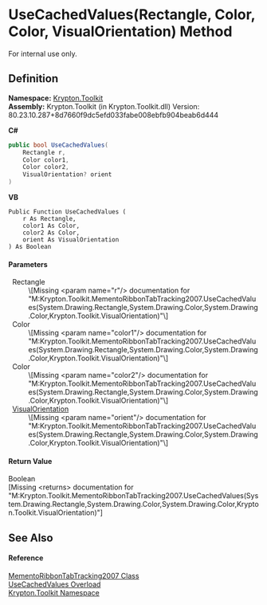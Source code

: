 # UseCachedValues(Rectangle, Color, Color, VisualOrientation) Method


For internal use only.



## Definition
**Namespace:** <a href="79d2eac2-21f4-54ff-7552-b20c33c30600.md">Krypton.Toolkit</a>  
**Assembly:** Krypton.Toolkit (in Krypton.Toolkit.dll) Version: 80.23.10.287+8d7660f9dc5efd033fabe008ebfb904beab6d444

**C#**
``` C#
public bool UseCachedValues(
	Rectangle r,
	Color color1,
	Color color2,
	VisualOrientation? orient
)
```
**VB**
``` VB
Public Function UseCachedValues ( 
	r As Rectangle,
	color1 As Color,
	color2 As Color,
	orient As VisualOrientation
) As Boolean
```



#### Parameters
<dl><dt>  Rectangle</dt><dd>\[Missing &lt;param name="r"/&gt; documentation for "M:Krypton.Toolkit.MementoRibbonTabTracking2007.UseCachedValues(System.Drawing.Rectangle,System.Drawing.Color,System.Drawing.Color,Krypton.Toolkit.VisualOrientation)"\]</dd><dt>  Color</dt><dd>\[Missing &lt;param name="color1"/&gt; documentation for "M:Krypton.Toolkit.MementoRibbonTabTracking2007.UseCachedValues(System.Drawing.Rectangle,System.Drawing.Color,System.Drawing.Color,Krypton.Toolkit.VisualOrientation)"\]</dd><dt>  Color</dt><dd>\[Missing &lt;param name="color2"/&gt; documentation for "M:Krypton.Toolkit.MementoRibbonTabTracking2007.UseCachedValues(System.Drawing.Rectangle,System.Drawing.Color,System.Drawing.Color,Krypton.Toolkit.VisualOrientation)"\]</dd><dt>  <a href="d38051f8-c2cc-e81c-0029-02f7ad46f2fa.md">VisualOrientation</a></dt><dd>\[Missing &lt;param name="orient"/&gt; documentation for "M:Krypton.Toolkit.MementoRibbonTabTracking2007.UseCachedValues(System.Drawing.Rectangle,System.Drawing.Color,System.Drawing.Color,Krypton.Toolkit.VisualOrientation)"\]</dd></dl>

#### Return Value
Boolean  
\[Missing &lt;returns&gt; documentation for "M:Krypton.Toolkit.MementoRibbonTabTracking2007.UseCachedValues(System.Drawing.Rectangle,System.Drawing.Color,System.Drawing.Color,Krypton.Toolkit.VisualOrientation)"\]

## See Also


#### Reference
<a href="8f75e79b-8640-9d0b-4496-05227db34b7c.md">MementoRibbonTabTracking2007 Class</a>  
<a href="52540f94-178a-6513-9c44-33401b70b894.md">UseCachedValues Overload</a>  
<a href="79d2eac2-21f4-54ff-7552-b20c33c30600.md">Krypton.Toolkit Namespace</a>  
